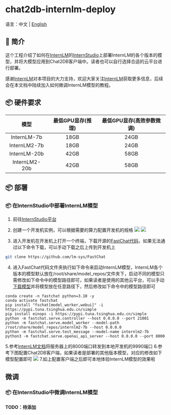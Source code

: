 # chat2db-internlm-deploy


语言：中文  | [English](README_EN.md)

## 📖 简介
这个工程介绍了如何在[InternLM](https://github.com/InternLM/InternLM)的[InternStudio](https://studio.intern-ai.org.cn/)上部署InternLM的各个版本的模型，并将大模型应用到Chat2DB客户端中。读者也可以自行选择合适的云平台进行部署。

感谢[InternLM](https://github.com/InternLM/InternLM)对本项目的大力支持，欢迎大家关注[InternLM](https://github.com/InternLM/InternLM)获取更多信息，后续会在本文档中陆续加入如何微调InternLM模型的教程。

## 📦 硬件要求
|      模型       | 最低GPU显存(推理) | 最低GPU显存(高效参数微调) |
|:-------------:|:-----------:|:---------------:|
|  InternLM-7b  |    18GB     |      24GB       |
| InternLM2-7b  |    18GB     |      24GB       |
| InternLM-20b  |    42GB     |      58GB       |
| InternLM2-20b |    42GB     |      58GB       |


## 📦 部署
### 📦 在InternStudio中部署InternLM模型

1. 前往[InternStudio平台](https://studio.intern-ai.org.cn/)
2. 创建一个开发机实例，可以根据需要的算力配置开发机的规格
   <img src="http://gpt.sqlgpt.cn/download/img/1.png">
   <img src="http://gpt.sqlgpt.cn/download/img/2.png">
   
3. 进入开发机在开发机上打开一个终端，下载开源的[FastChat代码](https://github.com/lm-sys/FastChat)，如果无法通过以下命令下载，可以手动下载之后上传到开发机上
```bash
git clone https://github.com/lm-sys/FastChat
```
4. 进入FastChat代码文件夹执行如下命令来启动InternLM模型，InternLM各个版本的模型默认放在/root/share/model_repos/文件夹下，启动不同的模型只需修改如下命令中的模型路径即可，如果读者是使用的其他云平台，可以手动[下载模型](https://github.com/InternLM/InternLM)并将模型放在任意路径下，然后修改如下命令中的模型路径即可
```
conda create -n fastchat python=3.10 -y
conda activate fastchat
pip install "fschat[model_worker,webui]" -i https://pypi.tuna.tsinghua.edu.cn/simple
pip install einops -i https://pypi.tuna.tsinghua.edu.cn/simple
python -m fastchat.serve.controller --host 0.0.0.0 --port 21001
python -m fastchat.serve.model_worker --model-path /root/share/model_repos/internlm2-7b --host 0.0.0.0
python -m fastchat.serve.test_message --model-name internlm2-7b
python3 -m fastchat.serve.openai_api_server --host 0.0.0.0 --port 8000
```
5.参考[InternLM文档](https://aicarrier.feishu.cn/wiki/RkBWwdOfQiuLJHkEbqhceIRjnGg)将服务器上的8000端口转发到本地开发机的9990端口
6.参考下图配置Chat2DB客户端，如果读者是部署的其他版本模型，对应的修改如下模型配置即可
 <img src="http://gpt.sqlgpt.cn/download/img/4.png">
7.如上配置客户端之后即可本地体验InternLM模型的效果啦

## 微调
### 📦 在InternStudio中微调InternLM模型

#### TODO：待添加


